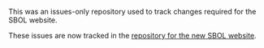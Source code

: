 This was an issues-only repository used to track changes required for the SBOL website.

These issues are now tracked in the [repository for the new SBOL website](https://github.com/SynBioDex/SbolStandardWebsite).
